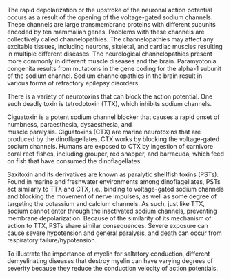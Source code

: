 The rapid depolarization or the upstroke of the neuronal action potential occurs as a result of the opening of the voltage-gated sodium channels. These channels are large transmembrane proteins with different subunits encoded by ten mammalian genes. Problems with these channels are collectively called channelopathies. The channelopathies may affect any excitable tissues, including neurons, skeletal, and cardiac muscles resulting in multiple different diseases. The neurological channelopathies present more commonly in different muscle diseases and the brain. Paramyotonia congenita results from mutations in the gene coding for the alpha-1 subunit of the sodium channel. Sodium channelopathies in the brain result in various forms of refractory epilepsy disorders.

There is a variety of neurotoxins that can block the action potential. One such deadly toxin is tetrodotoxin (TTX), which inhibits sodium channels.

Ciguatoxin is a potent sodium channel blocker that causes a rapid onset of numbness, paraesthesia, dysaesthesia, and muscle paralysis. Ciguatoxins (CTX) are marine neurotoxins that are produced by the dinoflagellates. CTX works by blocking the voltage-gated sodium channels. Humans are exposed to CTX by ingestion of carnivore coral reef fishes, including grouper, red snapper, and barracuda, which feed on fish that have consumed the dinoflagellates.

Saxitoxin and its derivatives are known as paralytic shellfish toxins (PSTs). Found in marine and freshwater environments among dinoflagellates, PSTs act similarly to TTX and CTX, i.e., binding to voltage-gated sodium channels and blocking the movement of nerve impulses, as well as some degree of targeting the potassium and calcium channels. As such, just like TTX, sodium cannot enter through the inactivated sodium channels, preventing membrane depolarization. Because of the similarity of its mechanism of action to TTX, PSTs share similar consequences. Severe exposure can cause severe hypotension and general paralysis, and death can occur from respiratory failure/hypotension.

To illustrate the importance of myelin for saltatory conduction, different demyelinating diseases that destroy myelin can have varying degrees of severity because they reduce the conduction velocity of action potentials.